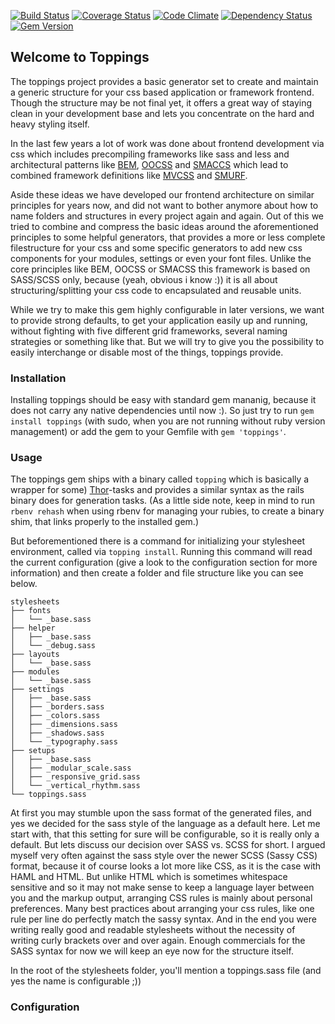 [![Build Status](https://travis-ci.org/toppings/toppings.png)](https://travis-ci.org/mechanoid/toppings)
[![Coverage Status](https://coveralls.io/repos/toppings/toppings/badge.png)](https://coveralls.io/r/toppings/toppings)
[![Code Climate](https://codeclimate.com/github/toppings/toppings.png)](https://codeclimate.com/github/mechanoid/toppings)
[![Dependency Status](https://gemnasium.com/toppings/toppings.png)](https://gemnasium.com/mechanoid/toppings)
[![Gem Version](https://badge.fury.io/rb/toppings.png)](http://badge.fury.io/rb/toppings)

## Welcome to Toppings

The toppings project provides a basic generator set to create and maintain a generic structure for your css based application or framework frontend. Though the structure may be not final yet, it offers a great way of staying clean in your development base and lets you concentrate on the hard and heavy styling itself.

In the last few years a lot of work was done about frontend development via css which includes precompiling frameworks like sass and less and architectural patterns like [BEM](http://bem.info/method/definitions/),  [OOCSS](http://oocss.org/) and [SMACCS](http://smacss.com/) which lead to combined framework definitions like [MVCSS](http://mvcss.github.io/) and [SMURF](http://railslove.com/blog/2012/11/09/taking-sass-to-the-next-level-with-smurf-and-extend).

Aside these ideas we have developed our frontend architecture on similar principles for years now, and did not want to bother anymore about how to name folders and structures in every project again and again. Out of this we tried to combine and compress the basic ideas around the aforementioned principles to some helpful generators, that provides a more or less complete filestructure for your css and some specific generators to add new css components for your modules, settings or even your font files. Unlike the core principles like BEM, OOCSS or SMACSS this framework is based on SASS/SCSS only, because (yeah, obvious i know :)) it is all about structuring/splitting your css code to encapsulated and reusable units.

While we try to make this gem highly configurable in later versions, we want to provide strong defaults, to get your application easily up and running, without fighting with five different grid frameworks, several naming strategies or something like that. But we will try to give you the possibility to easily interchange or disable most of the things, toppings provide.

### Installation

Installing toppings should be easy with standard gem mananig, because it does not carry any native dependencies until now :). So just try to run `gem install toppings` (with sudo, when you are not running without ruby version management) or add the gem to your Gemfile with `gem 'toppings'`.


### Usage

The toppings gem ships with a binary called `topping` which is basically a wrapper for some) [Thor](…)-tasks and provides a similar syntax as the rails binary does for generation tasks.
(As a little side note, keep in mind to run `rbenv rehash` when using rbenv for managing your rubies, to create a binary shim, that links properly to the installed gem.)

But beforementioned there is a command for initializing your stylesheet environment, called via `topping install`. Running this command will read the current configuration (give a look to the configuration section for more information) and then create a folder and file structure like you can see below.

```
stylesheets
├── fonts
│   └── _base.sass
├── helper
│   ├── _base.sass
│   └── _debug.sass
├── layouts
│   └── _base.sass
├── modules
│   └── _base.sass
├── settings
│   ├── _base.sass
│   ├── _borders.sass
│   ├── _colors.sass
│   ├── _dimensions.sass
│   ├── _shadows.sass
│   └── _typography.sass
├── setups
│   ├── _base.sass
│   ├── _modular_scale.sass
│   ├── _responsive_grid.sass
│   └── _vertical_rhythm.sass
└── toppings.sass
```

At first you may stumble upon the sass format of the generated files, and yes we decided for the sass style of the language as a default here. Let me start with, that this setting for sure will be configurable, so it is really only a default. But lets discuss our decision over SASS vs. SCSS for short. I argued myself very often against the sass style over the newer SCSS (Sassy CSS) format, because it of course looks a lot more like CSS, as it is the case with HAML and HTML. But unlike HTML which is sometimes whitespace sensitive and so it may not make sense to keep a language layer between you and the markup output, arranging CSS rules is mainly about personal preferences. Many best practices about arranging your css rules, like one rule per line do perfectly match the sassy syntax. And in the end you were writing really good and readable stylesheets without the necessity of writing curly brackets over and over again. Enough commercials for the SASS syntax for now we will keep an eye now for the structure itself.

In the root of the stylesheets folder, you'll mention a toppings.sass file (and yes the name is configurable ;))


### Configuration


































